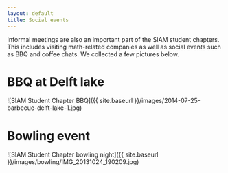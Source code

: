 ```yaml
---
layout: default
title: Social events
---
```


Informal meetings are also an important part of the SIAM student chapters. This includes visiting math-related companies as well as social events such as BBQ and coffee chats. We collected a few pictures below.

BBQ at Delft lake
===

![SIAM Student Chapter BBQ]({{ site.baseurl }}/images/2014-07-25-barbecue-delft-lake-1.jpg)


Bowling event
===

![SIAM Student Chapter bowling night]({{ site.baseurl }}/images/bowling/IMG_20131024_190209.jpg)
